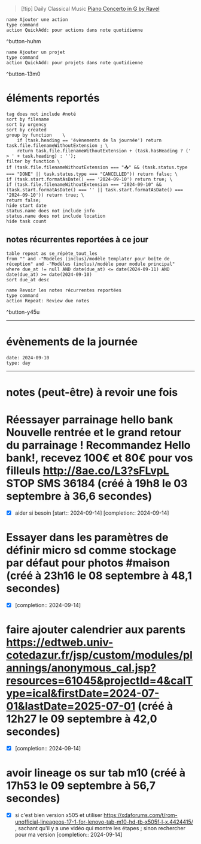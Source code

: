



> [!tip] Daily Classical Music
> [Piano Concerto in G by Ravel](https://www.youtube.com/watch?v=cJOW5mlhH_Y)

```button
name Ajouter une action
type command
action QuickAdd: pour actions dans note quotidienne
```
^button-huhm
```button
name Ajouter un projet
type command
action QuickAdd: pour projets dans note quotidienne
```
^button-13m0
# éléments reportés
```tasks
tag does not include #noté 
sort by filename 
sort by urgency 
sort by created 
group by function    \
	if (task.heading == 'évènements de la journée') return task.file.filenameWithoutExtension ; \
    return task.file.filenameWithoutExtension + (task.hasHeading ? (' > ' + task.heading) : '');
filter by function \
if (task.file.filenameWithoutExtension === "📥" && (task.status.type === "DONE" || task.status.type === "CANCELLED")) return false; \
if (task.start.formatAsDate() === '2024-09-10') return true; \
if (task.file.filenameWithoutExtension === "2024-09-10" && (task.start.formatAsDate() === '' || task.start.formatAsDate() === '2024-09-10')) return true; \
return false;
hide start date
status.name does not include info
status.name does not include location
hide task count
```

## notes récurrentes reportées à ce jour
```dataview
table repeat as se_répète_tout_les
from "" and -"Modèles (inclus)/modèle templater pour boîte de réception" and -"Modèles (inclus)/modèle pour module principal"
where due_at != null AND date(due_at) <= date(2024-09-11) AND date(due_at) >= date(2024-09-10)
sort due_at desc
```

```button
name Revoir les notes récurrentes reportées
type command
action Repeat: Review due notes
```
^button-y45u
___
# évènements de la journée
```gEvent
date: 2024-09-10
type: day
```
___

# notes (peut-être) à revoir une fois

# Réessayer parrainage hello bank Nouvelle rentrée et le grand retour du parrainage ! Recommandez Hello bank!, recevez 100€ et 80€ pour vos filleuls http://8ae.co/L3?sFLvpL STOP SMS 36184 (créé à 19h8 le 03 septembre à 36,6 secondes) 
- [X] aider si besoin  [start:: 2024-09-14]  [completion:: 2024-09-14]


# Essayer dans les paramètres de définir micro sd comme stockage par défaut pour photos #maison  (créé à 23h16 le 08 septembre à 48,1 secondes) 
- [X]   [completion:: 2024-09-14]


# faire ajouter calendrier aux parents https://edtweb.univ-cotedazur.fr/jsp/custom/modules/plannings/anonymous_cal.jsp?resources=61045&projectId=4&calType=ical&firstDate=2024-07-01&lastDate=2025-07-01 (créé à 12h27 le 09 septembre à 42,0 secondes)
- [X]   [completion:: 2024-09-14]


# avoir lineage os sur tab m10 (créé à 17h53 le 09 septembre à 56,7 secondes)
- [x] si c'est bien version x505 et utiliser https://xdaforums.com/t/rom-unofficial-lineageos-17-1-for-lenovo-tab-m10-hd-tb-x505f-l-x.4424415/ , sachant qu'il y a une vidéo qui montre les étapes ; sinon rechercher pour ma version  [completion:: 2024-09-14]
